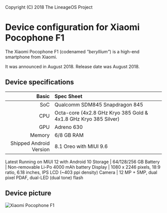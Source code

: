 Copyright (C) 2018 The LineageOS Project

Device configuration for Xiaomi Pocophone F1
=========================================

The Xiaomi Pocophone F1 (codenamed _"beryllium"_) is a high-end smartphone from Xiaomi.

It was announced in August 2018. Release date was August 2018.

## Device specifications

Basic   | Spec Sheet
-------:|:-------------------------
SoC     | Qualcomm SDM845 Snapdragon 845
CPU     | Octa-core (4x2.8 GHz Kryo 385 Gold & 4x1.8 GHz Kryo 385 Silver)
GPU     | Adreno 630
Memory  | 6/8 GB RAM
Shipped Android Version | 8.1 Oreo with MIUI 9.6
Latest Running on MIUI 12 with Android 10
Storage | 64/128/256 GB
Battery | Non-removable Li-Po 4000 mAh battery
Display | 1080 x 2246 pixels, 18:9 ratio, 6.18 inches, IPS LCD (~403 ppi density)
Camera  | 12 MP + 5MP, dual pixel PDAF, dual-LED (dual tone) flash

## Device picture

![Xiaomi Pocophone F1](https://www.google.com/url?sa=i&url=https%3A%2F%2Fwww.bajajfinservmarkets.in%2Femi-store%2Fxiaomi-poco-f1-256-gb-armoured-edition-6-gb-ram.html&psig=AOvVaw0_pdW_hBAcY9d7VEUcTOce&ust=1625310728555000&source=images&cd=vfe&ved=0CAcQjRxqFwoTCJCHtregxPECFQAAAAAdAAAAABAD)
